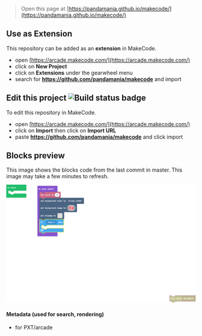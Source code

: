  


> Open this page at [https://pandamania.github.io/makecode/](https://pandamania.github.io/makecode/)

## Use as Extension

This repository can be added as an **extension** in MakeCode.

* open [https://arcade.makecode.com/](https://arcade.makecode.com/)
* click on **New Project**
* click on **Extensions** under the gearwheel menu
* search for **https://github.com/pandamania/makecode** and import

## Edit this project ![Build status badge](https://github.com/pandamania/makecode/workflows/MakeCode/badge.svg)

To edit this repository in MakeCode.

* open [https://arcade.makecode.com/](https://arcade.makecode.com/)
* click on **Import** then click on **Import URL**
* paste **https://github.com/pandamania/makecode** and click import

## Blocks preview

This image shows the blocks code from the last commit in master.
This image may take a few minutes to refresh.

![A rendered view of the blocks](https://github.com/pandamania/makecode/raw/master/.github/makecode/blocks.png)

#### Metadata (used for search, rendering)

* for PXT/arcade
<script src="https://makecode.com/gh-pages-embed.js"></script><script>makeCodeRender("{{ site.makecode.home_url }}", "{{ site.github.owner_name }}/{{ site.github.repository_name }}");</script>

